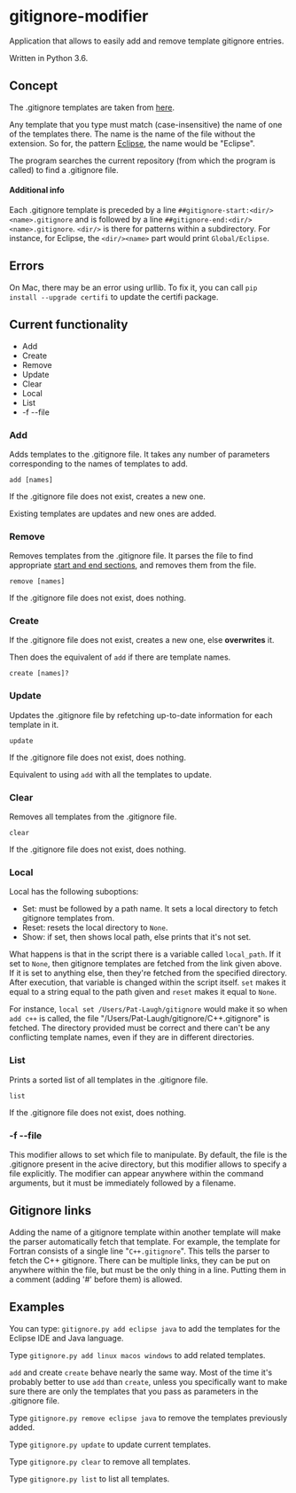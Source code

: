 # gitignore-modifier
Application that allows to easily add and remove template gitignore entries.

Written in Python 3.6.

## Concept

The .gitignore templates are taken from [here](https://github.com/github/gitignore).

Any template that you type must match (case-insensitive) the name of one of the templates there.
The name is the name of the file without the extension. So for, the pattern [Eclipse](https://github.com/github/gitignore/blob/master/Global/Eclipse.gitignore), the name would be
"Eclipse".

The program searches the current repository (from which the program is called) to find
a .gitignore file.

#### Additional info

Each .gitignore template is preceded by a line `##gitignore-start:<dir/><name>.gitignore` and is followed by
a line `##gitignore-end:<dir/><name>.gitignore`. `<dir/>` is there for patterns within a
subdirectory. For instance, for Eclipse, the `<dir/><name>` part would print `Global/Eclipse`.

## Errors
On Mac, there may be an error using urllib. To fix it, you can call
`pip install --upgrade certifi` to update the certifi package.

## Current functionality

- Add
- Create
- Remove
- Update
- Clear
- Local
- List
- -f --file

### Add

Adds templates to the .gitignore file. It takes any number of parameters corresponding
to the names of templates to add.

    add [names]

If the .gitignore file does not exist, creates a new one.

Existing templates are updates and new ones are added.

### Remove

Removes templates from the .gitignore file. It parses the file to find appropriate
[start and end sections](#additional-info), and removes them from the file.

    remove [names]

If the .gitignore file does not exist, does nothing.

### Create

If the .gitignore file does not exist, creates a new one, else **overwrites** it.

Then does the equivalent of `add` if there are template names.

    create [names]?

### Update

Updates the .gitignore file by refetching up-to-date information for each template in it.

    update

If the .gitignore file does not exist, does nothing.

Equivalent to using `add` with all the templates to update.

### Clear

Removes all templates from the .gitignore file.

    clear

If the .gitignore file does not exist, does nothing.

### Local

Local has the following suboptions:
 -  Set: must be followed by a path name. It sets a local directory to fetch gitignore
    templates from.
 -  Reset: resets the local directory to `None`.
 -  Show: if set, then shows local path, else prints that it's not set.

What happens is that in the script there is a variable called `local_path`. If it set
to `None`, then gitignore templates are fetched from the link given above. If it is
set to anything else, then they're fetched from the specified directory. After execution,
that variable is changed within the script itself. `set` makes it equal to a string equal
to the path given and `reset` makes it equal to `None`.

For instance, `local set /Users/Pat-Laugh/gitignore` would make it so when `add c++`
is called, the file "/Users/Pat-Laugh/gitignore/C++.gitignore" is fetched. The directory
provided must be correct and there can't be any conflicting template names, even if
they are in different directories.

### List

Prints a sorted list of all templates in the .gitignore file.

    list

If the .gitignore file does not exist, does nothing.

### -f --file

This modifier allows to set which file to manipulate. By default, the file is the
.gitignore present in the acive directory, but this modifier allows to specify a file
explicitly. The modifier can appear anywhere within the command arguments, but it must
be immediately followed by a filename.

## Gitignore links

Adding the name of a gitignore template within another template will make the parser
automatically fetch that template. For example, the template for Fortran consists of a
single line "`C++.gitignore`". This tells the parser to fetch the C++ gitignore. There
can be multiple links, they can be put on anywhere within the file, but must be the only
thing in a line. Putting them in a comment (adding '#' before them) is allowed.

## Examples

You can type: `gitignore.py add eclipse java` to add the templates for the
Eclipse IDE and Java language.

Type `gitignore.py add linux macos windows` to add related templates.

`add` and create `create` behave nearly the same way. Most of the time it's probably better to
use `add` than `create`, unless you specifically want to make sure there are only the templates
that you pass as parameters in the .gitignore file.

Type `gitignore.py remove eclipse java` to remove the templates previously added.

Type `gitignore.py update` to update current templates.

Type `gitignore.py clear` to remove all templates.

Type `gitignore.py list` to list all templates.
